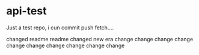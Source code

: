 api-test
========

Just a test repo, i cun commit push fetch....

changed readme
readme changed
new era
change
change
change
change
change
change
change
change
change
change
